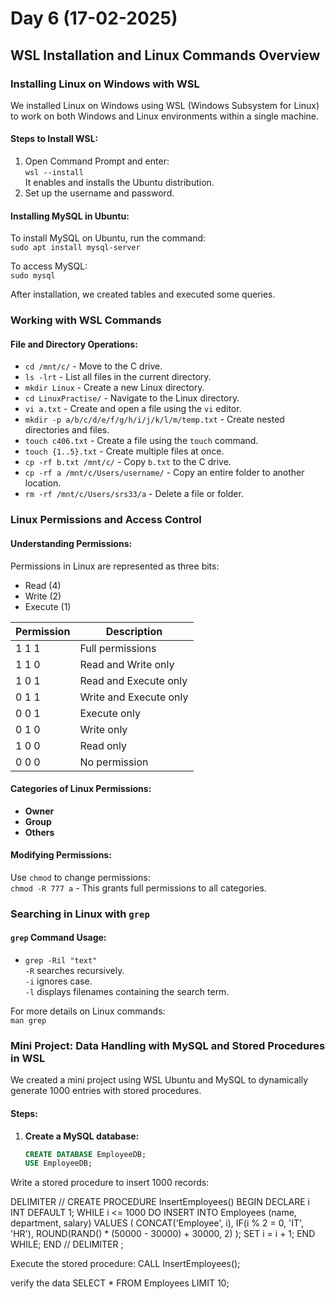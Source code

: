 # Day 6 (17-02-2025)

## WSL Installation and Linux Commands Overview

### Installing Linux on Windows with WSL

We installed Linux on Windows using WSL (Windows Subsystem for Linux) to work on both Windows and Linux environments within a single machine.

#### Steps to Install WSL:
1. Open Command Prompt and enter:  
   `wsl --install`  
   It enables and installs the Ubuntu distribution.  
2. Set up the username and password.

#### Installing MySQL in Ubuntu:
To install MySQL on Ubuntu, run the command:  
`sudo apt install mysql-server`

To access MySQL:  
`sudo mysql`

After installation, we created tables and executed some queries.

### Working with WSL Commands

#### File and Directory Operations:
- `cd /mnt/c/` - Move to the C drive.
- `ls -lrt` - List all files in the current directory.
- `mkdir Linux` - Create a new Linux directory.
- `cd LinuxPractise/` - Navigate to the Linux directory.
- `vi a.txt` - Create and open a file using the `vi` editor.
- `mkdir -p a/b/c/d/e/f/g/h/i/j/k/l/m/temp.txt` - Create nested directories and files.
- `touch c406.txt` - Create a file using the `touch` command.
- `touch {1..5}.txt` - Create multiple files at once.
- `cp -rf b.txt /mnt/c/` - Copy `b.txt` to the C drive.
- `cp -rf a /mnt/c/Users/username/` - Copy an entire folder to another location.
- `rm -rf /mnt/c/Users/srs33/a` - Delete a file or folder.

### Linux Permissions and Access Control

#### Understanding Permissions:
Permissions in Linux are represented as three bits:
- Read (4)
- Write (2)
- Execute (1)

| Permission | Description             |
|------------|-------------------------|
| 1 1 1      | Full permissions         |
| 1 1 0      | Read and Write only      |
| 1 0 1      | Read and Execute only    |
| 0 1 1      | Write and Execute only   |
| 0 0 1      | Execute only             |
| 0 1 0      | Write only               |
| 1 0 0      | Read only                |
| 0 0 0      | No permission            |

#### Categories of Linux Permissions:
- **Owner**
- **Group**
- **Others**

#### Modifying Permissions:
Use `chmod` to change permissions:  
`chmod -R 777 a` - This grants full permissions to all categories.

### Searching in Linux with `grep`

#### `grep` Command Usage:
- `grep -Ril "text"`  
   `-R` searches recursively.  
   `-i` ignores case.  
   `-l` displays filenames containing the search term.  

For more details on Linux commands:  
`man grep`

### Mini Project: Data Handling with MySQL and Stored Procedures in WSL

We created a mini project using WSL Ubuntu and MySQL to dynamically generate 1000 entries with stored procedures.

#### Steps:
1. **Create a MySQL database:**
   ```sql
   CREATE DATABASE EmployeeDB;
   USE EmployeeDB;


Write a stored procedure to insert 1000 records:

DELIMITER //
CREATE PROCEDURE InsertEmployees()
BEGIN
    DECLARE i INT DEFAULT 1;
    WHILE i <= 1000 DO
        INSERT INTO Employees (name, department, salary)
        VALUES (
            CONCAT('Employee', i), 
            IF(i % 2 = 0, 'IT', 'HR'),
            ROUND(RAND() * (50000 - 30000) + 30000, 2)
        );
        SET i = i + 1;
    END WHILE;
END //
DELIMITER ;

Execute the stored procedure:
CALL InsertEmployees();

verify the data
SELECT * FROM Employees LIMIT 10;
